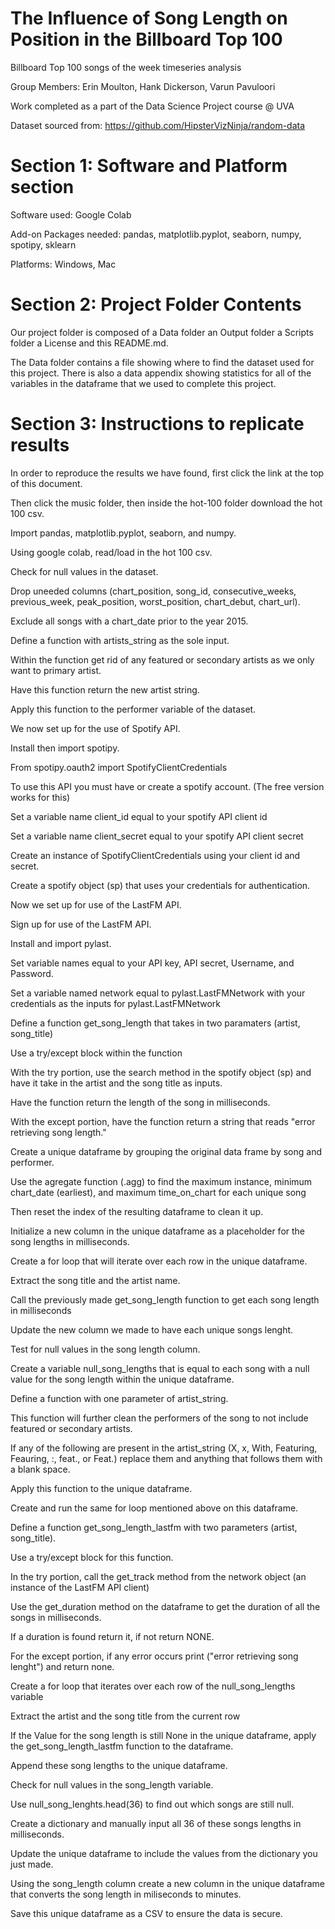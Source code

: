 # The Influence of Song Length on Position in the Billboard Top 100
Billboard Top 100 songs of the week timeseries analysis

Group Members: Erin Moulton, Hank Dickerson, Varun Pavuloori

Work completed as a part of the Data Science Project course @ UVA

Dataset sourced from: https://github.com/HipsterVizNinja/random-data

# Section 1: Software and Platform section
Software used: Google Colab

Add-on Packages needed: pandas, matplotlib.pyplot, seaborn, numpy, spotipy, sklearn

Platforms: Windows, Mac

# Section 2: Project Folder Contents
Our project folder is composed of a Data folder an Output folder a Scripts folder a License and this README.md.

The Data folder contains a file showing where to find the dataset used for this project. There is also a data appendix showing statistics for all of the variables in the dataframe that we used to complete this project.

# Section 3: Instructions to replicate results
In order to reproduce the results we have found, first click the link at the top of this document.

Then click the music folder, then inside the hot-100 folder download the hot 100 csv.

Import pandas, matplotlib.pyplot, seaborn, and numpy.

Using google colab, read/load in the hot 100 csv.

Check for null values in the dataset.

Drop uneeded columns (chart_position, song_id, consecutive_weeks, previous_week, peak_position, worst_position, chart_debut, chart_url).

Exclude all songs with a chart_date prior to the year 2015.

Define a function with artists_string as the sole input.

Within the function get rid of any featured or secondary artists as we only want to primary artist.

Have this function return the new artist string.

Apply this function to the performer variable of the dataset.

We now set up for the use of Spotify API.

Install then import spotipy.

From spotipy.oauth2 import SpotifyClientCredentials

To use this API you must have or create a spotify account. (The free version works for this)

Set a variable name client_id equal to your spotify API client id

Set a variable name client_secret equal to your spotify API client secret

Create an instance of SpotifyClientCredentials using your client id and secret.

Create a spotify object (sp) that uses your credentials for authentication.

Now we set up for use of the LastFM API.

Sign up for use of the LastFM API.

Install and import pylast.

Set variable names equal to your API key, API secret, Username, and Password.

Set a variable named network equal to pylast.LastFMNetwork with your credentials as the inputs for pylast.LastFMNetwork

Define a function get_song_length that takes in two paramaters (artist, song_title)

Use a try/except block within the function

With the try portion, use the search method in the spotify object (sp) and have it take in the artist and the song title as inputs.

Have the function return the length of the song in milliseconds.

With the except portion, have the function return a string that reads "error retrieving song length."

Create a unique dataframe by grouping the original data frame by song and performer.

Use the agregate function (.agg) to find the maximum instance, minimum chart_date (earliest), and maximum time_on_chart for each unique song

Then reset the index of the resulting dataframe to clean it up.

Initialize a new column in the unique dataframe as a placeholder for the song lengths in milliseconds.

Create a for loop that will iterate over each row in the unique dataframe.

Extract the song title and the artist name.

Call the previously made get_song_length function to get each song length in milliseconds

Update the new column we made to have each unique songs lenght.

Test for null values in the song length column.

Create a variable null_song_lengths that is equal to each song with a null value for the song length within the unique dataframe.

Define a function with one parameter of artist_string.

This function will further clean the performers of the song to not include featured or secondary artists.

If any of the following are present in the artist_string (X, x, With, Featuring, Feauring, :, feat., or Feat.) replace them and anything that follows them with a blank space.

Apply this function to the unique dataframe.

Create and run the same for loop mentioned above on this dataframe.

Define a function get_song_length_lastfm with two parameters (artist, song_title).

Use a try/except block for this function.

In the try portion, call the get_track method from the network object (an instance of the LastFM API client) 

Use the get_duration method on the dataframe to get the duration of all the songs in milliseconds.

If a duration is found return it, if not return NONE.

For the except portion, if any error occurs print ("error retrieving song lenght") and return none.

Create a for loop that iterates over each row of the null_song_lengths variable

Extract the artist and the song title from the current row

If the Value for the song length is still None in the unique dataframe, apply the get_song_length_lastfm function to the dataframe.

Append these song lengths to the unique dataframe.

Check for null values in the song_length variable.

Use null_song_lenghts.head(36) to find out which songs are still null.

Create a dictionary and manually input all 36 of these songs lengths in milliseconds.

Update the unique dataframe to include the values from the dictionary you just made.

Using the song_length column create a new column in the unique dataframe that converts the song length in miliseconds to minutes.

Save this unique dataframe as a CSV to ensure the data is secure.
